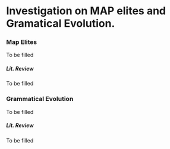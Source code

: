 # Investigation on MAP elites and Gramatical Evolution.

### Map Elites
To be filled

##### Lit. Review
To be filled

### Grammatical Evolution
To be filled

##### Lit. Review
To be filled